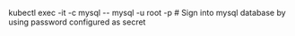 
kubectl exec -it <pod-name> -c mysql -- mysql -u root -p  # Sign into mysql database by using password configured as secret